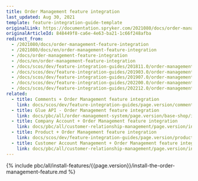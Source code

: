 ```yaml
---
title: Order Management feature integration
last_updated: Aug 30, 2021
template: feature-integration-guide-template
originalLink: https://documentation.spryker.com/2021080/docs/order-management-feature-integration
originalArticleId: 848449f8-ca6e-4e63-ba21-1c66f248afba
redirect_from:
  - /2021080/docs/order-management-feature-integration
  - /2021080/docs/en/order-management-feature-integration
  - /docs/order-management-feature-integration
  - /docs/en/order-management-feature-integration
  - /docs/scos/dev/feature-integration-guides/201811.0/order-management-feature-integration.html
  - /docs/scos/dev/feature-integration-guides/201903.0/order-management-feature-integration.html
  - /docs/scos/dev/feature-integration-guides/201907.0/order-management-feature-integration.html
  - /docs/scos/dev/feature-integration-guides/202200.0/order-management-feature-integration.html
  - /docs/scos/dev/feature-integration-guides/202212.0/order-management-feature-integration.html
related:
  - title: Comments + Order Management feature integration
    link: docs/scos/dev/feature-integration-guides/page.version/comments-order-management-feature-integration.html
  - title: Glue API - Order Management feature integration
    link: docs/pbc/all/order-management-system/page.version/base-shop/install-and-upgrade/install-glue-api/install-the-order-management-glue-api.html
  - title: Company Account + Order Management feature integration
    link: docs/pbc/all/customer-relationship-management/page.version/install-and-upgrade/install-features/install-the-company-account-order-management-feature.html
  - title: Product + Order Management feature integration
    link: docs/scos/dev/feature-integration-guides/page.version/product-order-management-feature-integration.html
  - title: Customer Account Management + Order Management feature integration
    link: docs/pbc/all/customer-relationship-management/page.version/install-and-upgrade/install-features/install-the-customer-account-management-order-management-feature.html
---
```

{% include pbc/all/install-features/{{page.version}}/install-the-order-management-feature.md %} <!-- To edit, see /_includes/pbc/all/install-features/202204.0/install-the-order-management-feature.md -->

